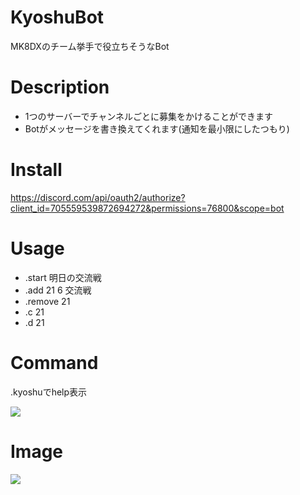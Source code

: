 # KyoshuBot
MK8DXのチーム挙手で役立ちそうなBot

# Description
* 1つのサーバーでチャンネルごとに募集をかけることができます
* Botがメッセージを書き換えてくれます(通知を最小限にしたつもり)

# Install
https://discord.com/api/oauth2/authorize?client_id=705559539872694272&permissions=76800&scope=bot

# Usage
* .start 明日の交流戦
* .add 21 6 交流戦
* .remove 21
* .c 21
* .d 21

# Command

.kyoshuでhelp表示

![](https://i.imgur.com/GRjQyZY.png)

# Image
![](https://i.imgur.com/MpV9pCV.png)

